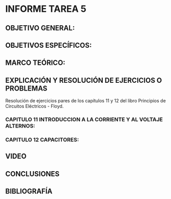 # INFORME TAREA 5

## OBJETIVO GENERAL:

## OBJETIVOS ESPECÍFICOS: 

## MARCO TEÓRICO:

## EXPLICACIÓN Y RESOLUCIÓN DE EJERCICIOS O PROBLEMAS

Resolución de ejercicios pares de los capítulos 11 y 12 del libro Principios de Circuitos Eléctricos - Floyd.

### CAPITULO 11 INTRODUCCION A LA CORRIENTE Y AL VOLTAJE ALTERNOS:

### CAPITULO 12 CAPACITORES:

## VIDEO

## CONCLUSIONES

## BIBLIOGRAFÍA 
